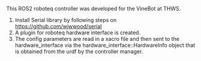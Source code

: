 This ROS2 roboteq controller was developed for the VineBot at THWS.

1. Install Serial library by following steps on https://github.com/wjwwood/serial
2. A plugin for roboteq hardware interface is created.
3. The config parameters are read in a xacro file and then sent to the hardware_interface via the hardware_interface::HardwareInfo object that is obtained from the urdf by the controller manager.
